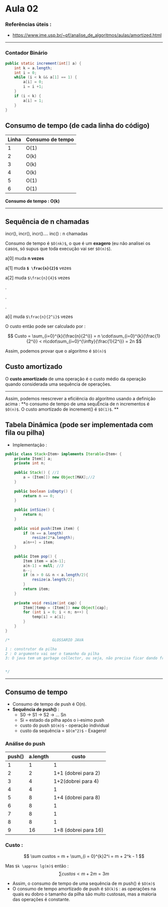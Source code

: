 # Aula 02

### Referências úteis :

* https://www.ime.usp.br/~pf/analise_de_algoritmos/aulas/amortized.html


***





### Contador Binário

```java
public static increment(int[] a) {
    int k = a.length;
    int i = 0;
    while (i < k && a[1] == 1) {
        a[i] = 0;
        i = i +1;
    }
    if (i < k) {
        a[i] = 1;
    }
}
```





## Consumo de tempo (de cada linha do código)

| Linha | Consumo de tempo |
| ----- | ---------------- |
| 1     | O(1)             |
| 2     | O(k)             |
| 3     | O(k)             |
| 4     | O(k)             |
| 5     | O(1)             |
| 6     | O(1)             |

**Consumo de tempo : O(k)**

***

## Sequência de n chamadas

incr(), incr(), incr().... inc() : n chamadas

Consumo de tempo é `$O(nk)$`, o que é um **exagero** (eu não analisei os casos, só supus que toda execução vai ser `$O(n)$`).



a[0] muda **n vezes**

a[1] muda **`$ \frac{n}{2}$`** vezes

a[2] muda `$\frac{n}{4}$` vezes

.

.

.

a[i] muda `$\frac{n}{2^i}$` vezes



O custo então pode ser calculado por  : 


$$
Custo = \sum_{i=0}^{k}{\frac{n}{2^i}} = n \cdot\sum_{i=0}^{k}{\frac{1}{2^i}} < n\cdot\sum_{i=0}^{\infty}{\frac{1}{2^i}} = 2n
$$


Assim, podemos provar que o algoritmo é `$O(n)$` 



## Custo amortizado

O **custo amortizado** de uma operação é o custo médio da operação quando considerada uma sequência de operações.

***

Assim, podemos reescrever a eficiência do algoritmo usando a definição acima : **o consumo de tempo de uma sequÊncia de n incrementos é `$O(n)$`. O custo amortizado de increment() é `$O(1)$`. **



## Tabela Dinâmica (pode ser implementada com fila ou pilha)

* Implementação : 

```java
public class Stack<Item> implements Iterable<Item< {
    private Item[] a;
    private int n;
   	
    public Stack() { //1
        a = (Item[]) new Object[MAX];//2
    }
    
    public boolean isEmpty() {
        return n == 0;
    }
    
    public intSize() {
        return n;
    }
    
    public void push(Item item) {
        if (n == a.length)
            resize(2*a.length);
        a[n++] = item;
    }
    
    public Item pop() {
        Item item = a[n-1];
        a[n-1] = null; //3
        n--;
        if (n > 0 && n < a.length/2){
            resize(a.length/2);
        }
        return item;
    }
    
    private void resize(int cap) {
        Item[]temp = (Item[]) new Object[cap];
        for (int i = 0; i < n; n++) {
            temp[i] = a[i];
        }
    }
}

/*               	 GLOSSARIO JAVA

1 : construtor da pilha
2 : O argumento vai ser o tamanho da pilha
3: O java tem um garbage collector, ou seja, não precisa ficar dando free nas coisas. Mas para o java liberar memória ele tem que ter certeza que não tem um ponteiro para aquele endereço de memória, por isso tornamos aquele ponteiro nulo.


*/


```

***



## Consumo de tempo



* Consumo de tempo de push é O(n).
* **Sequência de push()** : 
  * S0 -> S1 -> S2 -> ... Sn 
  * Si = estado da pilha após o i-esimo push
  * custo do push `$O(m)$` - operação individual
  * custo da sequência = `$O(m^2)$` - Exagero!

### Análise do push 

| push() | a.length | custo                |
| :----- | -------- | -------------------- |
| 1      | 1        | 1                    |
| 2      | 2        | 1+1 (dobrei para 2)  |
| 3      | 4        | 1+2(dobrei para 4)   |
| 4      | 4        | 1                    |
| 5      | 8        | 1+4 (dobrei para 8)  |
| 6      | 8        | 1                    |
| 7      | 8        | 1                    |
| 8      | 8        | 1                    |
| 9      | 16       | 1+8 (dobrei para 16) |

### Custo : 

$$
\sum custos = m  + \sum_{i = 0}^{k}2^i = m  + 2^k - 1
$$

Mas `$k \approx lg(m)$` então : 
$$
\sum custos < m+2m = 3m
$$

* Assim, o consumo de tempo de uma sequência de m push() é `$O(m)$` 
* O consumo de tempo amortizado de push é `$O(k)$` : as operações na quais eu dobro o tamanho da pilha são muito custosas, mas a maioria das operações é constante.
